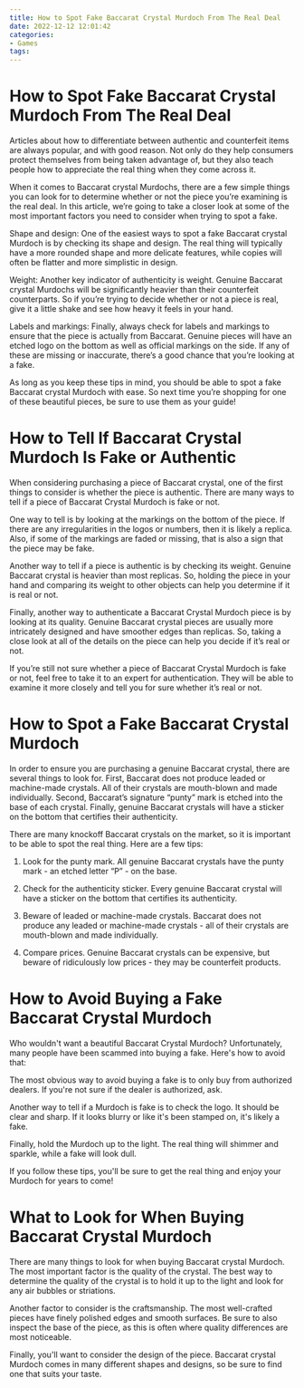 ```yaml
---
title: How to Spot Fake Baccarat Crystal Murdoch From The Real Deal 
date: 2022-12-12 12:01:42
categories:
- Games
tags:
---
```



#  How to Spot Fake Baccarat Crystal Murdoch From The Real Deal 

Articles about how to differentiate between authentic and counterfeit items are always popular, and with good reason. Not only do they help consumers protect themselves from being taken advantage of, but they also teach people how to appreciate the real thing when they come across it. 

When it comes to Baccarat crystal Murdochs, there are a few simple things you can look for to determine whether or not the piece you’re examining is the real deal. In this article, we’re going to take a closer look at some of the most important factors you need to consider when trying to spot a fake. 

Shape and design: One of the easiest ways to spot a fake Baccarat crystal Murdoch is by checking its shape and design. The real thing will typically have a more rounded shape and more delicate features, while copies will often be flatter and more simplistic in design. 

Weight: Another key indicator of authenticity is weight. Genuine Baccarat crystal Murdochs will be significantly heavier than their counterfeit counterparts. So if you’re trying to decide whether or not a piece is real, give it a little shake and see how heavy it feels in your hand. 

Labels and markings: Finally, always check for labels and markings to ensure that the piece is actually from Baccarat. Genuine pieces will have an etched logo on the bottom as well as official markings on the side. If any of these are missing or inaccurate, there’s a good chance that you’re looking at a fake. 

As long as you keep these tips in mind, you should be able to spot a fake Baccarat crystal Murdoch with ease. So next time you’re shopping for one of these beautiful pieces, be sure to use them as your guide!

#  How to Tell If Baccarat Crystal Murdoch Is Fake or Authentic 

When considering purchasing a piece of Baccarat crystal, one of the first things to consider is whether the piece is authentic. There are many ways to tell if a piece of Baccarat Crystal Murdoch is fake or not.

One way to tell is by looking at the markings on the bottom of the piece. If there are any irregularities in the logos or numbers, then it is likely a replica. Also, if some of the markings are faded or missing, that is also a sign that the piece may be fake.

Another way to tell if a piece is authentic is by checking its weight. Genuine Baccarat crystal is heavier than most replicas. So, holding the piece in your hand and comparing its weight to other objects can help you determine if it is real or not.

Finally, another way to authenticate a Baccarat Crystal Murdoch piece is by looking at its quality. Genuine Baccarat crystal pieces are usually more intricately designed and have smoother edges than replicas. So, taking a close look at all of the details on the piece can help you decide if it’s real or not.

If you’re still not sure whether a piece of Baccarat Crystal Murdoch is fake or not, feel free to take it to an expert for authentication. They will be able to examine it more closely and tell you for sure whether it’s real or not.

#  How to Spot a Fake Baccarat Crystal Murdoch 

In order to ensure you are purchasing a genuine Baccarat crystal, there are several things to look for. First, Baccarat does not produce leaded or machine-made crystals. All of their crystals are mouth-blown and made individually. Second, Baccarat’s signature “punty” mark is etched into the base of each crystal. Finally, genuine Baccarat crystals will have a sticker on the bottom that certifies their authenticity.



There are many knockoff Baccarat crystals on the market, so it is important to be able to spot the real thing. Here are a few tips:

1. Look for the punty mark. All genuine Baccarat crystals have the punty mark - an etched letter “P” - on the base.

2. Check for the authenticity sticker. Every genuine Baccarat crystal will have a sticker on the bottom that certifies its authenticity.

3. Beware of leaded or machine-made crystals. Baccarat does not produce any leaded or machine-made crystals - all of their crystals are mouth-blown and made individually.

4. Compare prices. Genuine Baccarat crystals can be expensive, but beware of ridiculously low prices - they may be counterfeit products.

#  How to Avoid Buying a Fake Baccarat Crystal Murdoch 

Who wouldn't want a beautiful Baccarat Crystal Murdoch? Unfortunately, many people have been scammed into buying a fake. Here's how to avoid that:

The most obvious way to avoid buying a fake is to only buy from authorized dealers. If you're not sure if the dealer is authorized, ask.

Another way to tell if a Murdoch is fake is to check the logo. It should be clear and sharp. If it looks blurry or like it's been stamped on, it's likely a fake.

Finally, hold the Murdoch up to the light. The real thing will shimmer and sparkle, while a fake will look dull.

If you follow these tips, you'll be sure to get the real thing and enjoy your Murdoch for years to come!

#  What to Look for When Buying Baccarat Crystal Murdoch

There are many things to look for when buying Baccarat crystal Murdoch. The most important factor is the quality of the crystal. The best way to determine the quality of the crystal is to hold it up to the light and look for any air bubbles or striations.

Another factor to consider is the craftsmanship. The most well-crafted pieces have finely polished edges and smooth surfaces. Be sure to also inspect the base of the piece, as this is often where quality differences are most noticeable.

Finally, you'll want to consider the design of the piece. Baccarat crystal Murdoch comes in many different shapes and designs, so be sure to find one that suits your taste.